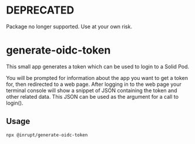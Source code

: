 # DEPRECATED

Package no longer supported. Use at your own risk.

# generate-oidc-token

This small app generates a token which can be used to login to a Solid Pod.

You will be prompted for information about the app you want to get a token for, then redirected to a web page. After logging in to the web page your terminal console will show a snippet of JSON containing the token and other related data. This JSON can be used as the argument for a call to login().

## Usage

    npx @inrupt/generate-oidc-token
